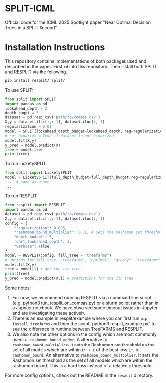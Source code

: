 # SPLIT-ICML
Official code for the ICML 2025 Spotlight paper "Near Optimal Decision Trees in a SPLIT Second" 

# Installation Instructions
This repository contains implementations of both packages used and described in the paper. First `cd` into this repository. Then install both SPLIT and RESPLIT via the following. 
```bash
pip install resplit/ split/
```

To use SPLIT:

```python
from split import SPLIT
import pandas as pd
lookahead_depth = 2
depth_buget = 5
dataset = pd.read_csv('path/to/compas.csv') 
X,y = dataset.iloc[:,:-1], dataset.iloc[:,-1]
regularization = 0.01
model = SPLIT(lookahead_depth_budget=lookahead_depth, reg=regularization, full_depth_budget=depth_buget, verbose=False, binarize=False,time_limit=100)
# set binarize = True if dataset is not binarized.
model.fit(X,y)
y_pred = model.predict(X)
tree = model.tree
print(tree)
```
To run LicketySPLIT
```python
from split import LicketySPLIT
model = LicketySPLIT(full_depth_budget=full_depth_budget,reg=regularization)
.... # same as above
...
```

To run RESPLIT

```python
from resplit import RESPLIT
import pandas as pd
dataset = pd.read_csv('path/to/compas.csv') 
X,y = dataset.iloc[:,:-1], dataset.iloc[:,-1]
config = {
    "regularization": 0.005,
    "rashomon_bound_multiplier": 0.01, # Sets the Rashomon set threshold as the set of all models which are within `(1+ε)L*` of the best loss `L*`.
    "depth_budget": 5,
    'cart_lookahead_depth': 3,
    "verbose": False
}
model = RESPLIT(config, fill_tree = "treefarms")
# Options for fill_tree: "treefarms", "optimal", "greedy". "treefarms" will fill each leaf of each prefix with another TreeFARMS Rashomon set. "optimal" will complete prefixes using GOSDT. "greedy" will do so using greedy completions. 
model.fit(X,y)
tree = model[i] # get the ith tree
print(tree)
y_pred = model.predict(X,i) # predictions for the ith tree
```
Some notes:
1. For now, we recommend running RESPLIT via a command line script (e.g. python3 run_resplit_on_compas.py) or a slurm script rather than in a Jupyter notebook. We have observed some timeout issues in Jupyter and are investigating these actively.
2. There is an example in resplit/example where you can first run `pip install treefarms` and then the script `python3 resplit_example.py" to see the difference in runtime between TreeFARMS and RESPLIT.
3. We also note the other options in the config which are most commonly used:
    a. `rashomon_bound_adder`: A alternative to `rashomon_bound_multiplier`. It sets the Rashomon set threshold as the set of all models which are within `L* + ε` of the best loss `L*`.
    b. `rashomon_bound`: An alternative to `rashomon_bound_multiplier`. It sets the Rashomon set threshold as the set of all models which are within the rashomon bound. This is a hard loss instead of a relative `ε` threshold.


For more config options, check out the README in the `resplit` directory.
